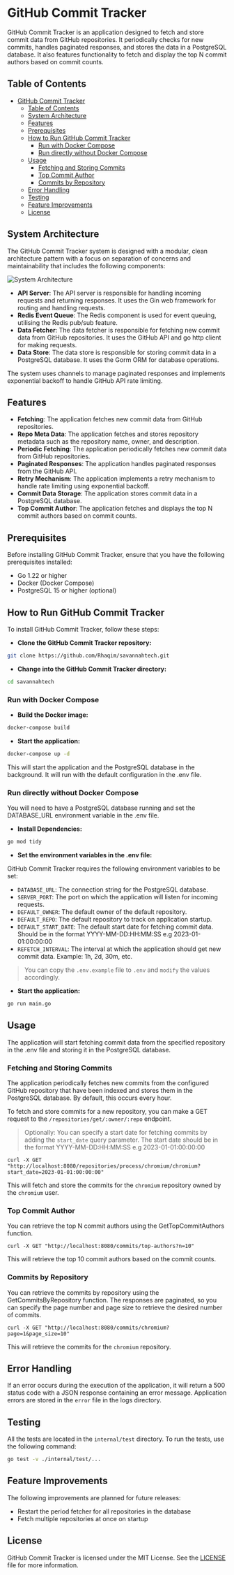 # GitHub Commit Tracker

GitHub Commit Tracker is an application designed to fetch and store commit data from GitHub repositories. It periodically checks for new commits, handles paginated responses, and stores the data in a PostgreSQL database. It also features functionality to fetch and display the top N commit authors based on commit counts.

## Table of Contents

- [GitHub Commit Tracker](#github-commit-tracker)
  - [Table of Contents](#table-of-contents)
  - [System Architecture](#system-architecture)
  - [Features](#features)
  - [Prerequisites](#prerequisites)
  - [How to Run GitHub Commit Tracker](#how-to-run-github-commit-tracker)
    - [Run with Docker Compose](#run-with-docker-compose)
    - [Run directly without Docker Compose](#run-directly-without-docker-compose)
  - [Usage](#usage)
    - [Fetching and Storing Commits](#fetching-and-storing-commits)
    - [Top Commit Author](#top-commit-author)
    - [Commits by Repository](#commits-by-repository)
  - [Error Handling](#error-handling)
  - [Testing](#testing)
  - [Feature Improvements](#feature-improvements)
  - [License](#license)
  
## System Architecture

The GitHub Commit Tracker system is designed with a modular, clean architecture pattern with a focus on separation of concerns and maintainability that includes the following components:

![System Architecture](architecture.jpg)

- **API Server**: The API server is responsible for handling incoming requests and returning responses. It uses the Gin web framework for routing and handling requests.
- **Redis Event Queue**: The Redis component is used for event queuing, utilising the Redis pub/sub feature.
- **Data Fetcher**: The data fetcher is responsible for fetching new commit data from GitHub repositories. It uses the GitHub API and go http client for making requests.
- **Data Store**: The data store is responsible for storing commit data in a PostgreSQL database. It uses the Gorm ORM for database operations.

The system uses channels to manage paginated responses and implements exponential backoff to handle GitHub API rate limiting.

## Features

- **Fetching**: The application fetches new commit data from GitHub repositories.
- **Repo Meta Data**: The application fetches and stores repository metadata such as the repository name, owner, and description.
- **Periodic Fetching**: The application periodically fetches new commit data from GitHub repositories.
- **Paginated Responses**: The application handles paginated responses from the GitHub API.
- **Retry Mechanism**: The application implements a retry mechanism to handle rate limiting using exponential backoff.
- **Commit Data Storage**: The application stores commit data in a PostgreSQL database.
- **Top Commit Author**: The application fetches and displays the top N commit authors based on commit counts.

## Prerequisites

Before installing GitHub Commit Tracker, ensure that you have the following prerequisites installed:

- Go 1.22 or higher
- Docker (Docker Compose)
- PostgreSQL 15 or higher (optional)

## How to Run GitHub Commit Tracker

To install GitHub Commit Tracker, follow these steps:

- **Clone the GitHub Commit Tracker repository:**

```bash
git clone https://github.com/Rhaqim/savannahtech.git
```

- **Change into the GitHub Commit Tracker directory:**

```bash
cd savannahtech
```

### Run with Docker Compose

- **Build the Docker image:**

```bash
docker-compose build
```

- **Start the application:**

```bash
docker-compose up -d
```

This will start the application and the PostgreSQL database in the background. It will run with the default configuration in the .env file.

### Run directly without Docker Compose

You will need to have a PostgreSQL database running and set the DATABASE_URL environment variable in the .env file.

- **Install Dependencies:**

```bash
go mod tidy
```

- **Set the environment variables in the .env file:**

GitHub Commit Tracker requires the following environment variables to be set:

- `DATABASE_URL`: The connection string for the PostgreSQL database.
- `SERVER_PORT`: The port on which the application will listen for incoming requests.
- `DEFAULT_OWNER`: The default owner of the default repository.
- `DEFAULT_REPO`: The default repository to track on application startup.
- `DEFAULT_START_DATE`: The default start date for fetching commit data. Should be in the format YYYY-MM-DD:HH:MM:SS e.g 2023-01-01:00:00:00
- `REFETCH_INTERVAL`: The interval at which the application should get new commit data. Example: 1h, 2d, 30m, etc.
  
> You can copy the `.env.example` file to `.env` and `modify` the values accordingly.

- **Start the application:**

```bash
go run main.go
```

## Usage

The application will start fetching commit data from the specified repository in the .env file and storing it in the PostgreSQL database.

### Fetching and Storing Commits

The application periodically fetches new commits from the configured GitHub repository that have been indexed and stores them in the PostgreSQL database. By default, this occurs every hour.

To fetch and store commits for a new repository, you can make a GET request to the `/repositories/get/:owner/:repo` endpoint.

> Optionally: You can specify a start date for fetching commits by adding the `start_date` query parameter. The start date should be in the format YYYY-MM-DD:HH:MM:SS e.g 2023-01-01:00:00:00

```curl
curl -X GET "http://localhost:8080/repositories/process/chromium/chromium?start_date=2023-01-01:00:00:00"
```

This will fetch and store the commits for the `chromium` repository owned by the `chromium` user.

### Top Commit Author

You can retrieve the top N commit authors using the GetTopCommitAuthors function.

```curl
curl -X GET "http://localhost:8080/commits/top-authors?n=10"
```

This will retrieve the top 10 commit authors based on the commit counts.

### Commits by Repository

You can retrieve the commits by repository using the GetCommitsByRepository function. The responses are paginated, so you can specify the page number and page size to retrieve the desired number of commits.

```curl
curl -X GET "http://localhost:8080/commits/chromium?page=1&page_size=10"
```

This will retrieve the commits for the `chromium` repository.

## Error Handling

If an error occurs during the execution of the application, it will return a 500 status code with a JSON response containing an error message. Application errors are stored in the `error` file in the logs directory.

## Testing

All the tests are located in the `internal/test` directory. To run the tests, use the following command:

```bash
go test -v ./internal/test/...
```

## Feature Improvements

The following improvements are planned for future releases:

- Restart the period fetcher for all repositories in the database
- Fetch multiple repositories at once on startup

## License

GitHub Commit Tracker is licensed under the MIT License. See the [LICENSE](LICENSE) file for more information.
